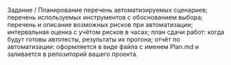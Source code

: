 Задание / Планирование
перечень автоматизируемых сценариев;
перечень используемых инструментов с обоснованием выбора;
перечень и описание возможных рисков при автоматизации;
интервальная оценка с учётом рисков в часах;
план сдачи работ: когда будут готовы автотесты, результаты их прогона;
отчёт по автоматизации: оформляется в виде файла с именем Plan.md и заливается в репозиторий вашего проекта.
